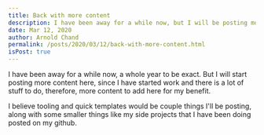 ```yaml
---
title: Back with more content
description: I have been away for a while now, but I will be posting more content here soon
date: Mar 12, 2020
author: Arnold Chand
permalink: /posts/2020/03/12/back-with-more-content.html
isPost: true
---
```


<PostHeader />

I have been away for a while now, a whole year to be exact. But I will start posting more content here, since I
have started work and there is a lot of stuff to do, therefore, more content to add here for my benefit.

I believe tooling and quick templates would be couple things I'll be posting, along with some smaller things like my
side projects that I have been doing posted on my github.
